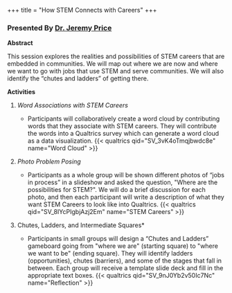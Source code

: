 +++
title = "How STEM Connects with Careers"
+++

### Presented By [Dr. Jeremy Price](https://dehsi2022.netlify.app/background/meettheteam/#dr-jeremy-price)

**Abstract**

This session explores the realities and possibilities of STEM careers that are embedded in communities. We will map out where we are now and where we want to go with jobs that use STEM and serve communities. We will also identify the “chutes and ladders” of getting there.

**Activities**
1. *Word Associations with STEM Careers*
	* Participants will collaboratively create a word cloud by contributing words that they associate with STEM careers. They will contribute the words into a Qualtrics survey which can generate a word cloud as a data visualization.
	{{< qualtrics qid="SV_3vK4oTmqjbwdc8e" name="Word Cloud" >}}

2. *Photo Problem Posing*
	* Participants as a whole group will be shown different photos of “jobs in process” in a slideshow and asked the question, "Where are the possibilities for STEM?". We will do a brief discussion for each photo, and then each participant will write a description of what they want STEM Careers to look like into Qualtrics.
	{{< qualtrics qid="SV_8IYcPIgbjAzj2Em" name="STEM Careers" >}}

3. Chutes, Ladders, and Intermediate Squares*
	* Participants in small groups will design a “Chutes and Ladders” gameboard going from "where we are" (starting square) to "where we want to be" (ending square). They will identify ladders (opportunities), chutes (barriers), and some of the stages that fall in between. Each group will receive a template slide deck and fill in the appropriate text boxes.
	{{< qualtrics qid="SV_9nJ0Yb2v50Ic7Nc" name="Reflection" >}}